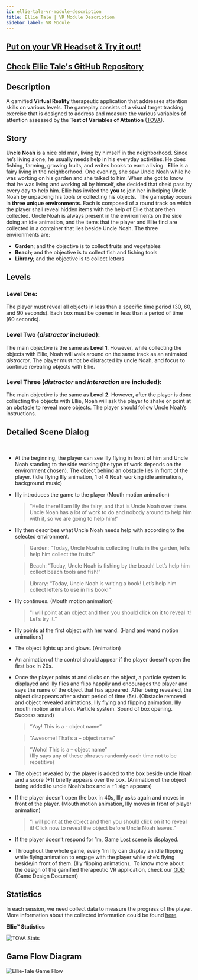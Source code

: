 ```yaml
---
id: ellie-tale-vr-module-description
title: Ellie Tale | VR Module Description
sidebar_label: VR Module
---
```


## [Put on your VR Headset & Try it out!](https://ellie-tale1.web.app/) 
<!-- ![Ellie-poster](https://media.giphy.com/media/sPLvCsgHmeRORpXqEB/giphy.gif) -->

## [Check Ellie Tale's GitHub Repository](https://github.com/vrapeutic/Ellie-Tale)

## Description
 
A gamified **Virtual Reality** therapeutic application that addresses attention skills on various levels. The gameplay consists of a visual target tracking exercise that is designed to address and measure the various variables of attention assessed by the **Test of Variables of Attention** ([TOVA](https://www.tovatest.com/)).
​
## Story
**Uncle Noah** is a nice old man, living by himself in the neighborhood. Since he’s living alone, he usually needs help in his everyday activities. He does fishing, farming, growing fruits, and writes books to earn a living. 
​
**Ellie** is a fairy living in the neighborhood. One evening, she saw Uncle Noah while he was working on his garden and she talked to him. When she got to know that he was living and working all by himself, she decided that she’d pass by every day to help him. Ellie has invited the **you** to join her in helping Uncle Noah by unpacking his tools or collecting his objects.
​
The gameplay occurs in **three unique environments**. Each is composed of a round track on which the player shall reveal hidden items with the help of Ellie that are then collected. Uncle Noah is always present in the environments on the side doing an idle animation, and the items that the player and Ellie find are collected in a container that lies beside Uncle Noah.
The three environments are: 
​
 - **Garden**; and the objective is to collect fruits and vegetables
 - **Beach**; and the objective is to collect fish and fishing tools
 - **Library**; and the objective is to collect letters
​
## Levels
###  Level One: 
The player must reveal all objects in less than a specific time period (30, 60, and 90 seconds). Each box must be opened in less than a period of time (60 seconds).
 
###  Level Two (*distractor* included):
The main objective is the same as **Level 1**. However, while collecting the objects with Ellie, Noah will walk around on the same track as an animated *distractor*. The player must not be distracted by uncle Noah, and focus to continue revealing objects with Ellie.
 
 
 ###	Level Three (*distractor* and *interaction* are included):
The main objective is the same as **Level 2**. However, after the player is done collecting the objects with Ellie, Noah will ask the player to shake or point at an obstacle to reveal more objects. The player should follow Uncle Noah’s instructions.
 
## Detailed Scene Dialog
​
-   At the beginning, the player can see Illy flying in front of him and Uncle Noah standing to the side working (the type of work depends on the environment chosen). The object behind an obstacle lies in front of the player. (Idle flying Illy animation, 1 of 4 Noah working idle animations, background music)
    
-   Illy introduces the game to the player (Mouth motion animation)
    
    >   “Hello there! I am Illy the fairy, and that is Uncle Noah over there. Uncle Noah has a lot of work to do and nobody around to help him with it, so we are going to help him!”

-   Illy then describes what Uncle Noah needs help with according to the selected environment.    

    >   Garden: “Today, Uncle Noah is collecting fruits in the garden, let’s help him collect the fruits!”    

    >   Beach: “Today, Uncle Noah is fishing by the beach! Let’s help him collect beach tools and fish!”

    >   Library: “Today, Uncle Noah is writing a book! Let’s help him collect letters to use in his book!”
    
-   Illy continues. (Mouth motion animation)

    >   "I will point at an object and then you should click on it to reveal it! Let’s try it."
    
-   Illy points at the first object with her wand. (Hand and wand motion animations)

-   The object lights up and glows. (Animation)
    
-   An animation of the control should appear if the player doesn’t open the first box in 20s.
    
-   Once the player points at and clicks on the object, a particle system is displayed and Illy flies and flips happily and encourages the player and says the name of the object that has appeared. After being revealed, the object disappears after a short period of time (5s). (Obstacle removed and object revealed animations, Illy flying and flipping animation. Illy mouth motion animation. Particle system. Sound of box opening. Success sound)

    >   “Yay! This is a - object name”
    
    >   “Awesome! That’s a – object name”
    
    >   “Woho! This is a – object name”   
​
(Illy says any of these phrases randomly each time not to be repetitive)
​
-   The object revealed by the player is added to the box beside uncle Noah and a score (+1) briefly appears over the box. (Animation of the object being added to uncle Noah’s box and a +1 sign appears)
    
-   If the player doesn’t open the box in 40s, Illy asks again and moves in front of the player. (Mouth motion animation, Illy moves in front of player animation)

    >   “I will point at the object and then you should click on it to reveal it! Click now to reveal the object before Uncle Noah leaves.”

-   If the player doesn’t respond for 1m, Game Lost scene is displayed.

-   Throughout the whole game, every 1m Illy can display an idle flipping while flying animation to engage with the player while she’s flying beside/in front of them. (Illy flipping animation).
​
To know more about the design of the gamified therapeutic VR application, check our [GDD](https://drive.google.com/file/d/1Bl0U1to2vOZ4wd83phxHcwpTrgiWfMjf/view?usp=sharing) (Game Design Document)
​
##  Statistics
 In each session, we need collect data to measure the progress of the player. More information about the collected information could be found [here](https://docs.google.com/document/d/1hfb-5QqN-BFjP4_b4bqCiUYKa5b7ye6Q0TGulNYexKg/edit?usp=sharing).
 
 
**Ellie™ Statistics**

![TOVA Stats](https://i.ibb.co/5GYCvNS/e1.png)
​
## Game Flow Diagram

![Ellie-Tale Game Flow](https://i.ibb.co/C02VjJR/e2.png)
